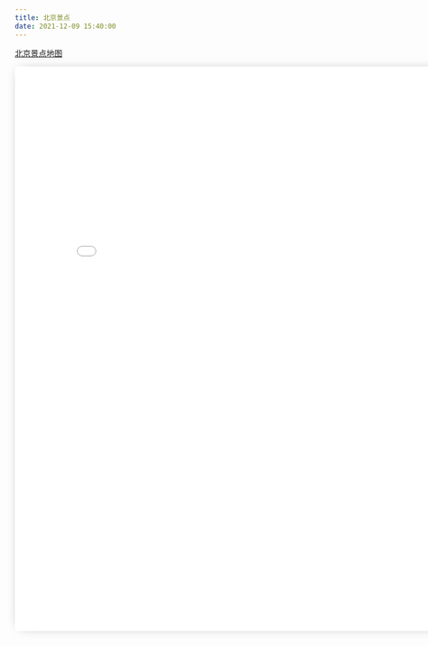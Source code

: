 ```yaml
---
title: 北京景点
date: 2021-12-09 15:40:00
---
```


[北京景点地图](/html/bj_baidu.html)

<p>
    <div style="width:820px; height:1000px;border:none;text-align:center">
		<iframe 
		allowtransparency="yes" 
		frameborder="0" 
		width="820px" 
		height="1000px" 
		scrolling="auto" 
		style="box-shadow: 0px 0px 20px -10px #888;" 
		src="/html/bj_baidu.html"/>
	</div>
</p>

	
</script>

</p>